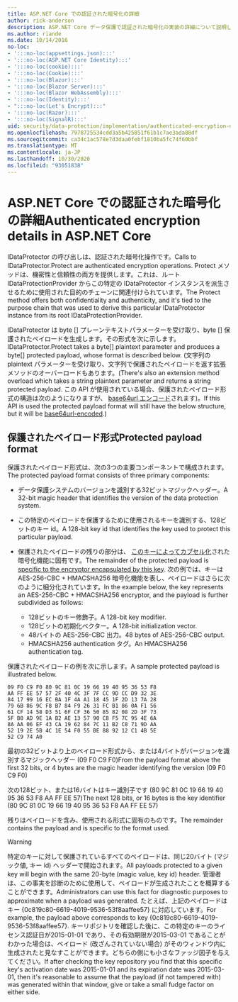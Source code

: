 ```yaml
---
title: ASP.NET Core での認証された暗号化の詳細
author: rick-anderson
description: ASP.NET Core データ保護で認証された暗号化の実装の詳細について説明します。
ms.author: riande
ms.date: 10/14/2016
no-loc:
- ':::no-loc(appsettings.json):::'
- ':::no-loc(ASP.NET Core Identity):::'
- ':::no-loc(cookie):::'
- ':::no-loc(Cookie):::'
- ':::no-loc(Blazor):::'
- ':::no-loc(Blazor Server):::'
- ':::no-loc(Blazor WebAssembly):::'
- ':::no-loc(Identity):::'
- ":::no-loc(Let's Encrypt):::"
- ':::no-loc(Razor):::'
- ':::no-loc(SignalR):::'
uid: security/data-protection/implementation/authenticated-encryption-details
ms.openlocfilehash: 7978725534cdd3a5b425851f61b1c7ae3ada88df
ms.sourcegitcommit: ca34c1ac578e7d3daa0febf1810ba5fc74f60bbf
ms.translationtype: MT
ms.contentlocale: ja-JP
ms.lasthandoff: 10/30/2020
ms.locfileid: "93051838"
---
```

# <a name="authenticated-encryption-details-in-aspnet-core"></a><span data-ttu-id="d5fdc-103">ASP.NET Core での認証された暗号化の詳細</span><span class="sxs-lookup"><span data-stu-id="d5fdc-103">Authenticated encryption details in ASP.NET Core</span></span>

<a name="data-protection-implementation-authenticated-encryption-details"></a>

<span data-ttu-id="d5fdc-104">IDataProtector の呼び出しは、認証された暗号化操作です。</span><span class="sxs-lookup"><span data-stu-id="d5fdc-104">Calls to IDataProtector.Protect are authenticated encryption operations.</span></span> <span data-ttu-id="d5fdc-105">Protect メソッドは、機密性と信頼性の両方を提供します。これは、ルート IDataProtectionProvider からこの特定の IDataProtector インスタンスを派生させるために使用された目的のチェーンに関連付けられています。</span><span class="sxs-lookup"><span data-stu-id="d5fdc-105">The Protect method offers both confidentiality and authenticity, and it's tied to the purpose chain that was used to derive this particular IDataProtector instance from its root IDataProtectionProvider.</span></span>

<span data-ttu-id="d5fdc-106">IDataProtector は byte [] プレーンテキストパラメーターを受け取り、byte [] 保護されたペイロードを生成します。その形式を次に示します。</span><span class="sxs-lookup"><span data-stu-id="d5fdc-106">IDataProtector.Protect takes a byte[] plaintext parameter and produces a byte[] protected payload, whose format is described below.</span></span> <span data-ttu-id="d5fdc-107">(文字列の plaintext パラメーターを受け取り、文字列で保護されたペイロードを返す拡張メソッドのオーバーロードもあります。</span><span class="sxs-lookup"><span data-stu-id="d5fdc-107">(There's also an extension method overload which takes a string plaintext parameter and returns a string protected payload.</span></span> <span data-ttu-id="d5fdc-108">この API が使用されている場合、保護されたペイロード形式の構造は次のようになりますが、 [base64url エンコード](https://tools.ietf.org/html/rfc4648#section-5)されます)。</span><span class="sxs-lookup"><span data-stu-id="d5fdc-108">If this API is used the protected payload format will still have the below structure, but it will be [base64url-encoded](https://tools.ietf.org/html/rfc4648#section-5).)</span></span>

## <a name="protected-payload-format"></a><span data-ttu-id="d5fdc-109">保護されたペイロード形式</span><span class="sxs-lookup"><span data-stu-id="d5fdc-109">Protected payload format</span></span>

<span data-ttu-id="d5fdc-110">保護されたペイロード形式は、次の3つの主要コンポーネントで構成されます。</span><span class="sxs-lookup"><span data-stu-id="d5fdc-110">The protected payload format consists of three primary components:</span></span>

* <span data-ttu-id="d5fdc-111">データ保護システムのバージョンを識別する32ビットマジックヘッダー。</span><span class="sxs-lookup"><span data-stu-id="d5fdc-111">A 32-bit magic header that identifies the version of the data protection system.</span></span>

* <span data-ttu-id="d5fdc-112">この特定のペイロードを保護するために使用されるキーを識別する、128ビットのキー id。</span><span class="sxs-lookup"><span data-stu-id="d5fdc-112">A 128-bit key id that identifies the key used to protect this particular payload.</span></span>

* <span data-ttu-id="d5fdc-113">保護されたペイロードの残りの部分は、 [このキーによってカプセル化](xref:security/data-protection/implementation/subkeyderivation#data-protection-implementation-subkey-derivation)された暗号化機能に固有です。</span><span class="sxs-lookup"><span data-stu-id="d5fdc-113">The remainder of the protected payload is [specific to the encryptor encapsulated by this key](xref:security/data-protection/implementation/subkeyderivation#data-protection-implementation-subkey-derivation).</span></span> <span data-ttu-id="d5fdc-114">次の例では、キーは AES-256-CBC + HMACSHA256 暗号化機能を表し、ペイロードはさらに次のように細分化されています。</span><span class="sxs-lookup"><span data-stu-id="d5fdc-114">In the example below, the key represents an AES-256-CBC + HMACSHA256 encryptor, and the payload is further subdivided as follows:</span></span>
  * <span data-ttu-id="d5fdc-115">128ビットのキー修飾子。</span><span class="sxs-lookup"><span data-stu-id="d5fdc-115">A 128-bit key modifier.</span></span>
  * <span data-ttu-id="d5fdc-116">128ビットの初期化ベクター。</span><span class="sxs-lookup"><span data-stu-id="d5fdc-116">A 128-bit initialization vector.</span></span>
  * <span data-ttu-id="d5fdc-117">48バイトの AES-256-CBC 出力。</span><span class="sxs-lookup"><span data-stu-id="d5fdc-117">48 bytes of AES-256-CBC output.</span></span>
  * <span data-ttu-id="d5fdc-118">HMACSHA256 authentication タグ。</span><span class="sxs-lookup"><span data-stu-id="d5fdc-118">An HMACSHA256 authentication tag.</span></span>

<span data-ttu-id="d5fdc-119">保護されたペイロードの例を次に示します。</span><span class="sxs-lookup"><span data-stu-id="d5fdc-119">A sample protected payload is illustrated below.</span></span>

```
09 F0 C9 F0 80 9C 81 0C 19 66 19 40 95 36 53 F8
AA FF EE 57 57 2F 40 4C 3F 7F CC 9D CC D9 32 3E
84 17 99 16 EC BA 1F 4A A1 18 45 1F 2D 13 7A 28
79 6B 86 9C F8 B7 84 F9 26 31 FC B1 86 0A F1 56
61 CF 14 58 D3 51 6F CF 36 50 85 82 08 2D 3F 73
5F B0 AD 9E 1A B2 AE 13 57 90 C8 F5 7C 95 4E 6A
8A AA 06 EF 43 CA 19 62 84 7C 11 B2 C8 71 9D AA
52 19 2E 5B 4C 1E 54 F0 55 BE 88 92 12 C1 4B 5E
52 C9 74 A0
```

<span data-ttu-id="d5fdc-120">最初の32ビットより上のペイロード形式から、または4バイトがバージョンを識別するマジックヘッダー (09 F0 C9 F0)</span><span class="sxs-lookup"><span data-stu-id="d5fdc-120">From the payload format above the first 32 bits, or 4 bytes are the magic header identifying the version (09 F0 C9 F0)</span></span>

<span data-ttu-id="d5fdc-121">次の128ビット、または16バイトはキー識別子です (80 9C 81 0C 19 66 19 40 95 36 53 F8 AA FF EE 57)</span><span class="sxs-lookup"><span data-stu-id="d5fdc-121">The next 128 bits, or 16 bytes is the key identifier (80 9C 81 0C 19 66 19 40 95 36 53 F8 AA FF EE 57)</span></span>

<span data-ttu-id="d5fdc-122">残りはペイロードを含み、使用される形式に固有のものです。</span><span class="sxs-lookup"><span data-stu-id="d5fdc-122">The remainder contains the payload and is specific to the format used.</span></span>

> [!WARNING]
> <span data-ttu-id="d5fdc-123">特定のキーに対して保護されているすべてのペイロードは、同じ20バイト (マジック値, キー id) ヘッダーで開始されます。</span><span class="sxs-lookup"><span data-stu-id="d5fdc-123">All payloads protected to a given key will begin with the same 20-byte (magic value, key id) header.</span></span> <span data-ttu-id="d5fdc-124">管理者は、この事実を診断のために使用して、ペイロードが生成されたことを概算することができます。</span><span class="sxs-lookup"><span data-stu-id="d5fdc-124">Administrators can use this fact for diagnostic purposes to approximate when a payload was generated.</span></span> <span data-ttu-id="d5fdc-125">たとえば、上記のペイロードはキー {0c819c80-6619-4019-9536-53f8aaffee57} に対応しています。</span><span class="sxs-lookup"><span data-stu-id="d5fdc-125">For example, the payload above corresponds to key {0c819c80-6619-4019-9536-53f8aaffee57}.</span></span> <span data-ttu-id="d5fdc-126">キーリポジトリを確認した後に、この特定のキーのライセンス認証日が2015-01-01 であり、その有効期限が2015-03-01 であることがわかった場合は、ペイロード (改ざんされていない場合) がそのウィンドウ内に生成されたと見なすことができます。どちらの側にも小さなファッジ因子を与えてください。</span><span class="sxs-lookup"><span data-stu-id="d5fdc-126">If after checking the key repository you find that this specific key's activation date was 2015-01-01 and its expiration date was 2015-03-01, then it's reasonable to assume that the payload (if not tampered with) was generated within that window, give or take a small fudge factor on either side.</span></span>
